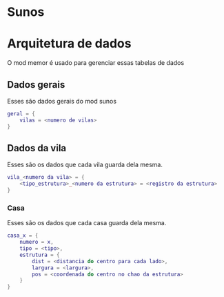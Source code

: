Sunos
===============

# Arquitetura de dados

O mod memor é usado para gerenciar essas tabelas de dados

## Dados gerais

Esses são dados gerais do mod sunos

```lua
geral = {
	vilas = <numero de vilas>
}
```

## Dados da vila

Esses são os dados que cada vila guarda dela mesma.

```lua
vila_<numero da vila> = {
	<tipo_estrutura>_<numero da estrutura> = <registro da estrutura>
}
```

### Casa

Esses são os dados que cada casa guarda dela mesma.

```lua
casa_x = {
	numero = x,
	tipo = <tipo>,
	estrutura = {
		dist = <distancia do centro para cada lado>,
		largura = <largura>,
		pos = <coordenada do centro no chao da estrutura>
	}
}
```
